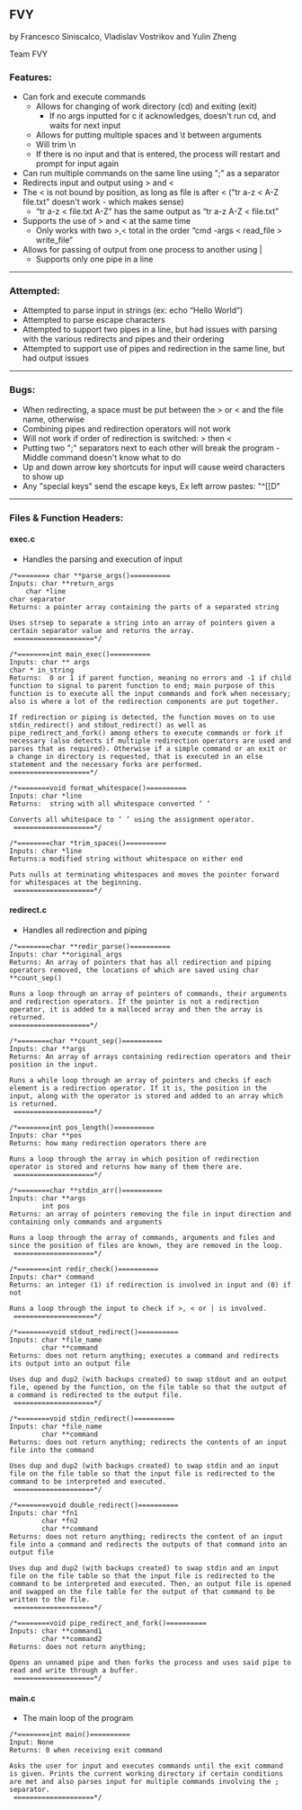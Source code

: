 ## FVY
by Francesco Siniscalco, Vladislav Vostrikov and Yulin Zheng

Team FVY

### Features:
- Can fork and execute commands
    - Allows for changing of work directory (cd) and exiting (exit)
        - If no args inputted for c it acknowledges, doesn't run cd, and waits for next input
    - Allows for putting multiple spaces and \t between arguments
    - Will trim \n
    - If there is no input and that is entered, the process will restart and prompt for input again
- Can run multiple commands on the same line using ";" as a separator
- Redirects input and output using > and <
- The < is not bound by position, as long as file is after < ("tr a-z < A-Z file.txt" doesn't work - which makes sense)
    - “tr a-z < file.txt A-Z” has the same output as “tr a-z A-Z < file.txt”
- Supports the use of > and < at the same time
	- Only works with two >,< total in the order “cmd -args < read_file > write_file”
- Allows for passing of output from one process to another using |
	- Supports only one pipe in a line

---

### Attempted:

- Attempted to parse input in strings (ex: echo “Hello World”)
- Attempted to parse escape characters
- Attempted to support two pipes in a line, but had issues with parsing with the various redirects and pipes and their ordering
- Attempted to support use of pipes and redirection in the same line, but had output issues

---

### Bugs:

- When redirecting, a space must be put between the > or < and the file name, otherwise
- Combining pipes and redirection operators will not work
- Will not work if order of redirection is switched: > then <
- Putting two ";" separators next to each other will break the program - Middle command doesn't know what to do
- Up and down arrow key shortcuts for input will cause weird characters to show up
- Any "special keys" send the escape keys, Ex left arrow pastes: "^[[D"
---

### Files & Function Headers:
#### exec.c
* Handles the parsing and execution of input
```
/*======== char **parse_args()==========
Inputs: char **return_args
	char *line
char separator
Returns: a pointer array containing the parts of a separated string

Uses strsep to separate a string into an array of pointers given a certain separator value and returns the array.
 ====================*/

/*========int main_exec()==========
Inputs: char ** args
char * in_string
Returns:  0 or 1 if parent function, meaning no errors and -1 if child function to signal to parent function to end; main purpose of this function is to execute all the input commands and fork when necessary; also is where a lot of the redirection components are put together.

If redirection or piping is detected, the function moves on to use stdin_redirect() and stdout_redirect() as well as pipe_redirect_and_fork() among others to execute commands or fork if necessary (also detects if multiple redirection operators are used and parses that as required). Otherwise if a simple command or an exit or a change in directory is requested, that is executed in an else statement and the necessary forks are performed.
====================*/

/*========void format_whitespace()==========
Inputs: char *line
Returns:  string with all whitespace converted ‘ ‘

Converts all whitespace to ‘ ‘ using the assignment operator.
 ====================*/

/*========char *trim_spaces()==========
Inputs: char *line
Returns:a modified string without whitespace on either end

Puts nulls at terminating whitespaces and moves the pointer forward for whitespaces at the beginning.
 ====================*/

```
#### redirect.c
* Handles all redirection and piping
```
/*========char **redir_parse()==========
Inputs: char **original_args
Returns: An array of pointers that has all redirection and piping operators removed, the locations of which are saved using char **count_sep()

Runs a loop through an array of pointers of commands, their arguments and redirection operators. If the pointer is not a redirection operator, it is added to a malloced array and then the array is returned.
====================*/

/*========char **count_sep()==========
Inputs: char **args
Returns: An array of arrays containing redirection operators and their position in the input.

Runs a while loop through an array of pointers and checks if each element is a redirection operator. If it is, the position in the input, along with the operator is stored and added to an array which is returned.
 ====================*/

/*========int pos_length()==========
Inputs: char **pos
Returns: how many redirection operators there are

Runs a loop through the array in which position of redirection operator is stored and returns how many of them there are.
 ====================*/

/*========char **stdin_arr()==========
Inputs: char **args
        int pos
Returns: an array of pointers removing the file in input direction and containing only commands and arguments

Runs a loop through the array of commands, arguments and files and since the position of files are known, they are removed in the loop.
 ====================*/

/*========int redir_check()==========
Inputs: char* command
Returns: an integer (1) if redirection is involved in input and (0) if not

Runs a loop through the input to check if >, < or | is involved.
 ====================*/

/*========void stdout_redirect()==========
Inputs: char *file_name
        char **command
Returns: does not return anything; executes a command and redirects its output into an output file

Uses dup and dup2 (with backups created) to swap stdout and an output file, opened by the function, on the file table so that the output of a command is redirected to the output file.
 ====================*/

/*========void stdin_redirect()==========
Inputs: char *file_name
        char **command
Returns: does not return anything; redirects the contents of an input file into the command

Uses dup and dup2 (with backups created) to swap stdin and an input file on the file table so that the input file is redirected to the command to be interpreted and executed.
 ====================*/

/*========void double_redirect()==========
Inputs: char *fn1
        char *fn2
        char **command
Returns: does not return anything; redirects the content of an input file into a command and redirects the outputs of that command into an output file

Uses dup and dup2 (with backups created) to swap stdin and an input file on the file table so that the input file is redirected to the command to be interpreted and executed. Then, an output file is opened and swapped on the file table for the output of that command to be written to the file.
 ====================*/

/*========void pipe_redirect_and_fork()==========
Inputs: char **command1
        char **command2
Returns: does not return anything;

Opens an unnamed pipe and then forks the process and uses said pipe to read and write through a buffer.
 ====================*/
```

#### main.c
* The main loop of the program
```
/*========int main()==========
Input: None
Returns: 0 when receiving exit command

Asks the user for input and executes commands until the exit command is given. Prints the current working directory if certain conditions are met and also parses input for multiple commands involving the ; separator.
 ====================*/

```
